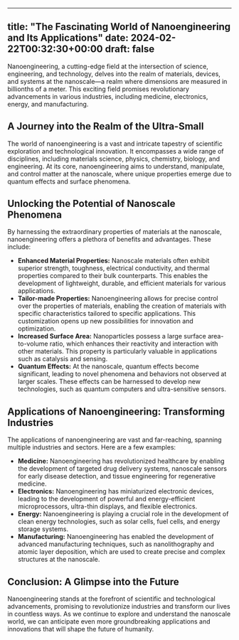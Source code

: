 
---
title: "The Fascinating World of Nanoengineering and Its Applications"
date: 2024-02-22T00:32:30+00:00
draft: false
---

Nanoengineering, a cutting-edge field at the intersection of science, engineering, and technology, delves into the realm of materials, devices, and systems at the nanoscale—a realm where dimensions are measured in billionths of a meter. This exciting field promises revolutionary advancements in various industries, including medicine, electronics, energy, and manufacturing.

## A Journey into the Realm of the Ultra-Small

The world of nanoengineering is a vast and intricate tapestry of scientific exploration and technological innovation. It encompasses a wide range of disciplines, including materials science, physics, chemistry, biology, and engineering. At its core, nanoengineering aims to understand, manipulate, and control matter at the nanoscale, where unique properties emerge due to quantum effects and surface phenomena.

## Unlocking the Potential of Nanoscale Phenomena

By harnessing the extraordinary properties of materials at the nanoscale, nanoengineering offers a plethora of benefits and advantages. These include:

- **Enhanced Material Properties:** Nanoscale materials often exhibit superior strength, toughness, electrical conductivity, and thermal properties compared to their bulk counterparts. This enables the development of lightweight, durable, and efficient materials for various applications.
- **Tailor-made Properties:** Nanoengineering allows for precise control over the properties of materials, enabling the creation of materials with specific characteristics tailored to specific applications. This customization opens up new possibilities for innovation and optimization.
- **Increased Surface Area:** Nanoparticles possess a large surface area-to-volume ratio, which enhances their reactivity and interaction with other materials. This property is particularly valuable in applications such as catalysis and sensing.
- **Quantum Effects:** At the nanoscale, quantum effects become significant, leading to novel phenomena and behaviors not observed at larger scales. These effects can be harnessed to develop new technologies, such as quantum computers and ultra-sensitive sensors.

## Applications of Nanoengineering: Transforming Industries

The applications of nanoengineering are vast and far-reaching, spanning multiple industries and sectors. Here are a few examples:

- **Medicine:** Nanoengineering has revolutionized healthcare by enabling the development of targeted drug delivery systems, nanoscale sensors for early disease detection, and tissue engineering for regenerative medicine.
- **Electronics:** Nanoengineering has miniaturized electronic devices, leading to the development of powerful and energy-efficient microprocessors, ultra-thin displays, and flexible electronics.
- **Energy:** Nanoengineering is playing a crucial role in the development of clean energy technologies, such as solar cells, fuel cells, and energy storage systems.
- **Manufacturing:** Nanoengineering has enabled the development of advanced manufacturing techniques, such as nanolithography and atomic layer deposition, which are used to create precise and complex structures at the nanoscale.

## Conclusion: A Glimpse into the Future

Nanoengineering stands at the forefront of scientific and technological advancements, promising to revolutionize industries and transform our lives in countless ways. As we continue to explore and understand the nanoscale world, we can anticipate even more groundbreaking applications and innovations that will shape the future of humanity.